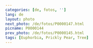 ```yaml
---
categories: [de, fotos, '']
lang: de
layout: photo
next_photo: /de/fotos/P0000147.html
picname: P0000144
prev_photo: /de/fotos/P0000145.html
tags: [Euphorbia, Prickly Pear, Tree]
---
```


